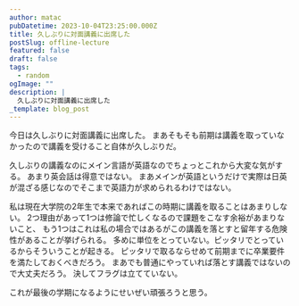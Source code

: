 ```yaml
---
author: matac
pubDatetime: 2023-10-04T23:25:00.000Z
title: 久しぶりに対面講義に出席した
postSlug: offline-lecture
featured: false
draft: false
tags:
  - random
ogImage: ""
description: |
  久しぶりに対面講義に出席した
_template: blog_post
---
```


今日は久しぶりに対面講義に出席した。
まあそもそも前期は講義を取っていなかったので講義を受けること自体が久しぶりだ。

久しぶりの講義なのにメイン言語が英語なのでちょっとこれから大変な気がする。
あまり英会話は得意ではない。
まあメインが英語というだけで実際は日英が混ざる感じなのでそこまで英語力が求められるわけではない。

私は現在大学院の2年生で本来であればこの時期に講義を取ることはあまりしない。
2つ理由があって1つは修論で忙しくなるので課題をこなす余裕があまりないこと、
もう1つはこれは私の場合ではあるがこの講義を落とすと留年する危険性があることが挙げられる。
多めに単位をとっていない。ピッタリでとっているからそういうことが起きる。
ピッタリで取るならせめて前期までに卒業要件を満たしておくべきだろう。
まあでも普通にやっていれば落とす講義ではないので大丈夫だろう。
決してフラグは立てていない。

これが最後の学期になるようにせいぜい頑張ろうと思う。
